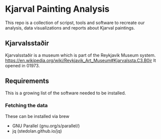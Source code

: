 # Kjarval Painting Analysis

This repo is a collection of scripst, tools and software to recreate our analysis, data visualizations and reports about Kjarval paintings.

## Kjarvalsstaðir
Kjarvalsstaðir is a museum which is part of the Reykjavik Museum system. https://en.wikipedia.org/wiki/Reykjavik_Art_Museum#Kjarvalssta.C3.B0ir It opened in 01973.

## Requirements
This is a growing list of the software needed to be installed.
### Fetching the data
These can be installed via brew
* GNU Parallel (gnu.org/s/parallel/) 
* jq (stedolan.github.io/jq)
